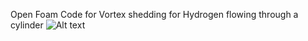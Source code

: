 Open Foam Code for Vortex shedding for Hydrogen flowing through a cylinder
![Alt text]( https://youtu.be/yjV5K2ktHnw?si=o2MoqSyH376LWGKN)

